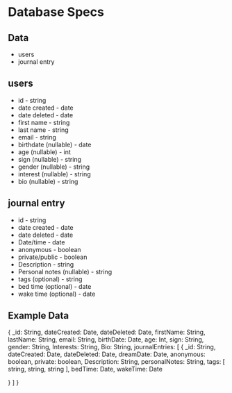 # Database Specs

## Data

- users
- journal entry


## users
- id - string
- date created - date
- date deleted - date
- first name - string
- last name - string
- email - string
- birthdate (nullable) - date
- age (nullable) - int
- sign (nullable) - string
- gender (nullable) - string
- interest (nullable) - string
- bio (nullable) - string


## journal entry

- id - string
- date created - date
- date deleted - date
- Date/time - date
- anonymous - boolean
- private/public - boolean
- Description - string
- Personal notes (nullable) - string
- tags (optional) - string
- bed time (optional) - date
- wake time (optional) - date


## Example Data

{
  _id: String,
  dateCreated: Date,
  dateDeleted: Date,
  firstName: String,
  lastName: String,
  email: String,
  birthDate: Date,
  age: Int,
  sign: String,
  gender: String,
  Interests: String,
  Bio: String,
  journalEntries: [
  {
    _id: String,
    dateCreated: Date,
    dateDeleted: Date,
    dreamDate: Date,
    anonymous: boolean,
    private: boolean,
    Description: String,
    personalNotes: String,
    tags: [
    string,
    string,
    string
    ],
    bedTime: Date,
    wakeTime: Date

  }
  ]
}
